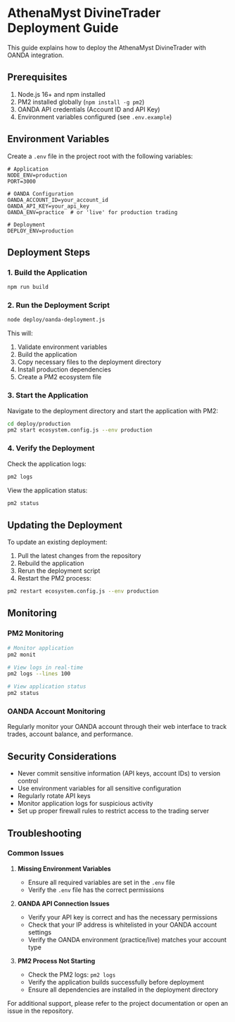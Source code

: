 # AthenaMyst DivineTrader Deployment Guide

This guide explains how to deploy the AthenaMyst DivineTrader with OANDA integration.

## Prerequisites

1. Node.js 16+ and npm installed
2. PM2 installed globally (`npm install -g pm2`)
3. OANDA API credentials (Account ID and API Key)
4. Environment variables configured (see `.env.example`)

## Environment Variables

Create a `.env` file in the project root with the following variables:

```
# Application
NODE_ENV=production
PORT=3000

# OANDA Configuration
OANDA_ACCOUNT_ID=your_account_id
OANDA_API_KEY=your_api_key
OANDA_ENV=practice  # or 'live' for production trading

# Deployment
DEPLOY_ENV=production
```

## Deployment Steps

### 1. Build the Application

```bash
npm run build
```

### 2. Run the Deployment Script

```bash
node deploy/oanda-deployment.js
```

This will:
1. Validate environment variables
2. Build the application
3. Copy necessary files to the deployment directory
4. Install production dependencies
5. Create a PM2 ecosystem file

### 3. Start the Application

Navigate to the deployment directory and start the application with PM2:

```bash
cd deploy/production
pm2 start ecosystem.config.js --env production
```

### 4. Verify the Deployment

Check the application logs:

```bash
pm2 logs
```

View the application status:

```bash
pm2 status
```

## Updating the Deployment

To update an existing deployment:

1. Pull the latest changes from the repository
2. Rebuild the application
3. Rerun the deployment script
4. Restart the PM2 process:

```bash
pm2 restart ecosystem.config.js --env production
```

## Monitoring

### PM2 Monitoring

```bash
# Monitor application
pm2 monit

# View logs in real-time
pm2 logs --lines 100

# View application status
pm2 status
```

### OANDA Account Monitoring

Regularly monitor your OANDA account through their web interface to track trades, account balance, and performance.

## Security Considerations

- Never commit sensitive information (API keys, account IDs) to version control
- Use environment variables for all sensitive configuration
- Regularly rotate API keys
- Monitor application logs for suspicious activity
- Set up proper firewall rules to restrict access to the trading server

## Troubleshooting

### Common Issues

1. **Missing Environment Variables**
   - Ensure all required variables are set in the `.env` file
   - Verify the `.env` file has the correct permissions

2. **OANDA API Connection Issues**
   - Verify your API key is correct and has the necessary permissions
   - Check that your IP address is whitelisted in your OANDA account settings
   - Verify the OANDA environment (practice/live) matches your account type

3. **PM2 Process Not Starting**
   - Check the PM2 logs: `pm2 logs`
   - Verify the application builds successfully before deployment
   - Ensure all dependencies are installed in the deployment directory

For additional support, please refer to the project documentation or open an issue in the repository.
